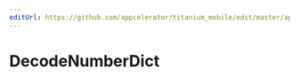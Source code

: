 ```yaml
---
editUrl: https://github.com/appcelerator/titanium_mobile/edit/master/apidoc/Titanium/Codec/Codec.yml
---
```

# DecodeNumberDict

<TypeHeader/>

<ApiDocs/>
